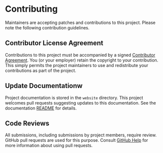 # Contributing
Maintainers are accepting patches and contributions to this project.
Please note the following contribution guidelines.

## Contributor License Agreement
Contributions to this project must be accompanied by a signed [Contributor Agreement](ContributorAgreement.txt).
You (or your employer) retain the copyright to your contribution.
This simply permits the project maintainers to use and redistribute your contributions as part of the project.

## Update Documentationw
Project documentation is stored in the `website` directory.
This project welcomes pull requests suggesting updates to this documentation.
See the documentation [README](./website/README.md) for details.

## Code Reviews
All submissions, including submissions by project members, require review.
GitHub pull requests are used for this purpose.
Consult [GitHub Help](https://help.github.com/articles/about-pull-requests/) for more information about using pull requests.
